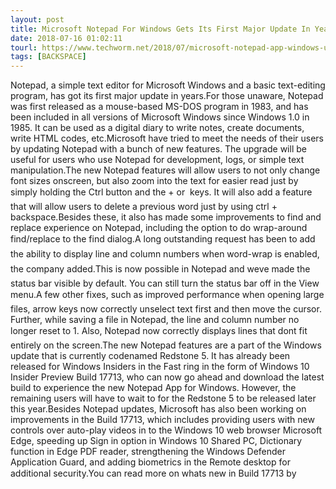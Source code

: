 ```yaml
---
layout: post
title: Microsoft Notepad For Windows Gets Its First Major Update In Years
date: 2018-07-16 01:02:11
tourl: https://www.techworm.net/2018/07/microsoft-notepad-app-windows-update.html
tags: [BACKSPACE]
---
```

Notepad, a simple text editor for Microsoft Windows and a basic text-editing program, has got its first major update in years.For those unaware, Notepad was first released as a mouse-based MS-DOS program in 1983, and has been included in all versions of Microsoft Windows since Windows 1.0 in 1985. It can be used as a digital diary to write notes, create documents, write HTML codes, etc.Microsoft have tried to meet the needs of their users by updating Notepad with a bunch of new features. The upgrade will be useful for users who use Notepad for development, logs, or simple text manipulation.The new Notepad features will allow users to not only change font sizes onscreen, but also zoom into the text for easier read just by simply holding the Ctrl button and the + or  keys. It will also add a feature that will allow users to delete a previous word just by using ctrl + backspace.Besides these, it also has made some improvements to find and replace experience on Notepad, including the option to do wrap-around find/replace to the find dialog.A long outstanding request has been to add the ability to display line and column numbers when word-wrap is enabled, the company added.This is now possible in Notepad and weve made the status bar visible by default. You can still turn the status bar off in the View menu.A few other fixes, such as improved performance when opening large files, arrow keys now correctly unselect text first and then move the cursor. Further, while saving a file in Notepad, the line and column number no longer reset to 1. Also, Notepad now correctly displays lines that dont fit entirely on the screen.The new Notepad features are a part of the Windows update that is currently codenamed Redstone 5. It has already been released for Windows Insiders in the Fast ring in the form of Windows 10 Insider Preview Build 17713, who can now go ahead and download the latest build to experience the new Notepad App for Windows. However, the remaining users will have to wait to for the Redstone 5 to be released later this year.Besides Notepad updates, Microsoft has also been working on improvements in the Build 17713, which includes providing users with new controls over auto-play videos in to the Windows 10 web browser Microsoft Edge, speeding up Sign in option in Windows 10 Shared PC, Dictionary function in Edge PDF reader, strengthening the Windows Defender Application Guard, and adding biometrics in the Remote desktop for additional security.You can read more on whats new in Build 17713 by 